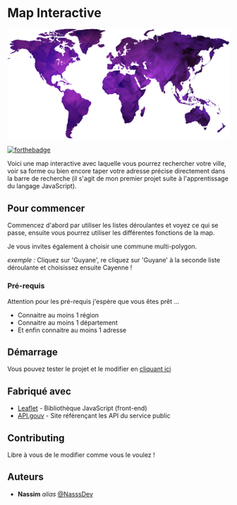 # Map Interactive

![world](/Image/purpleWorld.png)

[![forthebadge](http://forthebadge.com/images/badges/made-with-javascript.svg)](http://forthebadge.com)  

Voici une map interactive avec laquelle vous pourrez rechercher votre ville, voir sa forme ou bien encore taper votre adresse précise directement dans la barre de recherche (il s'agit de mon premier projet suite à l'apprentissage du langage JavaScript).
## Pour commencer

Commencez d'abord par utiliser les listes déroulantes et voyez ce qui se passe, ensuite vous pourrez utiliser les différentes fonctions de la map.

Je vous invites également à choisir une commune multi-polygon. 

_exemple :_ Cliquez sur 'Guyane', re cliquez sur 'Guyane' à la seconde liste déroulante et choisissez ensuite Cayenne !
### Pré-requis

Attention pour les pré-requis j'espère que vous êtes prêt ...

- Connaitre au moins 1 région
- Connaitre au moins 1 département
- Et enfin connaitre au moins 1 adresse


## Démarrage

Vous pouvez tester le projet et le modifier en [cliquant ici](https://githubbox.com/NasssDev/Map-interactive-Leaflet-)
## Fabriqué avec



* [Leaflet](https://leafletjs.com/) - Bibliothèque JavaScript (front-end)
* [API.gouv](https://geo.api.gouv.fr/) - Site référençant les API du service public

## Contributing

Libre à vous de le modifier comme vous le voulez !


## Auteurs
* **Nassim** _alias_ [@NasssDev](https://github.com/NasssDev/Map-interactive-Leaflet-)

